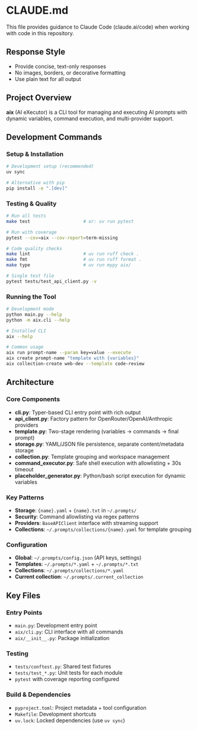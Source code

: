 # CLAUDE.md

This file provides guidance to Claude Code (claude.ai/code) when working with code in this repository.

## Response Style
- Provide concise, text-only responses
- No images, borders, or decorative formatting
- Use plain text for all output

## Project Overview

**aix** (AI eXecutor) is a CLI tool for managing and executing AI prompts with dynamic variables, command execution, and multi-provider support.

## Development Commands

### Setup & Installation
```bash
# Development setup (recommended)
uv sync

# Alternative with pip
pip install -e ".[dev]"
```

### Testing & Quality
```bash
# Run all tests
make test                    # or: uv run pytest

# Run with coverage
pytest --cov=aix --cov-report=term-missing

# Code quality checks
make lint                    # uv run ruff check .
make fmt                     # uv run ruff format .
make type                    # uv run mypy aix/

# Single test file
pytest tests/test_api_client.py -v
```

### Running the Tool
```bash
# Development mode
python main.py --help
python -m aix.cli --help

# Installed CLI
aix --help

# Common usage
aix run prompt-name --param key=value --execute
aix create prompt-name "template with {variables}"
aix collection-create web-dev --template code-review
```

## Architecture

### Core Components
- **cli.py**: Typer-based CLI entry point with rich output
- **api_client.py**: Factory pattern for OpenRouter/OpenAI/Anthropic providers
- **template.py**: Two-stage rendering (variables → commands → final prompt)
- **storage.py**: YAML/JSON file persistence, separate content/metadata storage
- **collection.py**: Template grouping and workspace management
- **command_executor.py**: Safe shell execution with allowlisting + 30s timeout
- **placeholder_generator.py**: Python/bash script execution for dynamic variables

### Key Patterns
- **Storage**: `{name}.yaml` + `{name}.txt` in `~/.prompts/`
- **Security**: Command allowlisting via regex patterns
- **Providers**: `BaseAPIClient` interface with streaming support
- **Collections**: `~/.prompts/collections/{name}.yaml` for template grouping

### Configuration
- **Global**: `~/.prompts/config.json` (API keys, settings)
- **Templates**: `~/.prompts/*.yaml` + `~/.prompts/*.txt`
- **Collections**: `~/.prompts/collections/*.yaml`
- **Current collection**: `~/.prompts/.current_collection`

## Key Files

### Entry Points
- `main.py`: Development entry point
- `aix/cli.py`: CLI interface with all commands
- `aix/__init__.py`: Package initialization

### Testing
- `tests/conftest.py`: Shared test fixtures
- `tests/test_*.py`: Unit tests for each module
- `pytest` with coverage reporting configured

### Build & Dependencies
- `pyproject.toml`: Project metadata + tool configuration
- `Makefile`: Development shortcuts
- `uv.lock`: Locked dependencies (use `uv sync`)